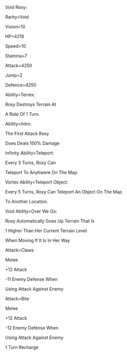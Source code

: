 Void Roxy:

Rarity=Void

Vision=10

HP=4216

Speed=10

Stamina=7

Attack=4250

Jump=2

Defence=4250

Ability=Terrex:

Roxy Destroys Terrain At

A Rate Of 1 Turn.

Ability=Intro:

The First Attack Roxy

Does Deals 150% Damage

Infinity Ability=Teleport:

Every 3 Turns, Roxy Can

Teleport To Anyhwere On The Map.

Vortex Ability=Teleport Object:

Every 5 Turns, Roxy Can Teleport An Object On The Map

To Another Location.

Void Ability=Over We Go:

Roxy Automatically Goes Up Terrain That Is

1 Higher Than Her Current Terrain Level

When Moving If It Is In Her Way

Attack=Claws

Melee

+12 Attack

-11 Enemy Defense When

Using Attack Against Enemy

Attack=Bite

Melee

+12 Attack

-12 Enemy Defense When

Using Attack Against Enemy

1 Turn Recharge
